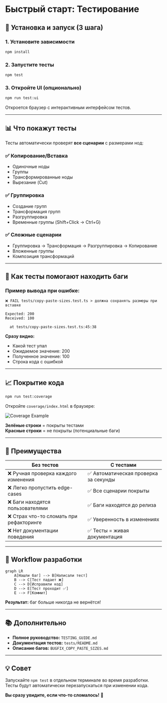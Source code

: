 # Быстрый старт: Тестирование

## 🚀 Установка и запуск (3 шага)

### 1. Установите зависимости

```bash
npm install
```

### 2. Запустите тесты

```bash
npm test
```

### 3. Откройте UI (опционально)

```bash
npm run test:ui
```

Откроется браузер с интерактивным интерфейсом тестов.

---

## 📊 Что покажут тесты

Тесты автоматически проверят **все сценарии** с размерами нод:

### ✅ Копирование/Вставка

- Одиночные ноды
- Группы
- Трансформированные ноды
- Вырезание (Cut)

### ✅ Группировка

- Создание групп
- Трансформация групп
- Разгруппировка
- Временные группы (Shift+Click → Ctrl+G)

### ✅ Сложные сценарии

- Группировка → Трансформация → Разгруппировка → Копирование
- Вложенные группы
- Композиция трансформаций

---

## 🐛 Как тесты помогают находить баги

### Пример вывода при ошибке:

```
❌ FAIL tests/copy-paste-sizes.test.ts > должна сохранять размеры при вставке

Expected: 200
Received: 100

  at tests/copy-paste-sizes.test.ts:45:38
```

**Сразу видно:**

- Какой тест упал
- Ожидаемое значение: 200
- Полученное значение: 100
- Строка кода с ошибкой

---

## 📈 Покрытие кода

```bash
npm run test:coverage
```

Откройте `coverage/index.html` в браузере:

![Coverage Example](https://via.placeholder.com/600x200/4CAF50/FFFFFF?text=Coverage:+85%25)

**Зелёные строки** = покрыты тестами  
**Красные строки** = не покрыты (потенциальные баги)

---

## 🎯 Преимущества

| Без тестов                               | С тестами                             |
| ---------------------------------------- | ------------------------------------- |
| ❌ Ручная проверка каждого изменения     | ✅ Автоматическая проверка за секунды |
| ❌ Легко пропустить edge-cases           | ✅ Все сценарии покрыты               |
| ❌ Баги находятся пользователями         | ✅ Баги находятся до релиза           |
| ❌ Страх что-то сломать при рефакторинге | ✅ Уверенность в изменениях           |
| ❌ Нет документации поведения            | ✅ Тесты = живая документация         |

---

## 🔄 Workflow разработки

```mermaid
graph LR
    A[Нашли баг] --> B[Написали тест]
    B --> C[Тест падает ❌]
    C --> D[Исправили код]
    D --> E[Тест проходит ✅]
    E --> F[Коммит]
```

**Результат:** баг больше никогда не вернётся!

---

## 📚 Дополнительно

- **Полное руководство:** `TESTING_GUIDE.md`
- **Документация тестов:** `tests/README.md`
- **Описание багов:** `BUGFIX_COPY_PASTE_SIZES.md`

---

## 💡 Совет

Запускайте `npm test` в отдельном терминале во время разработки.  
Тесты будут автоматически перезапускаться при изменении кода.

**Вы сразу увидите, если что-то сломалось!** 🎉
